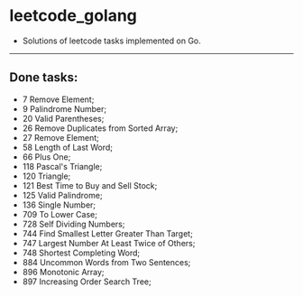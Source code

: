 # leetcode_golang

- Solutions of leetcode tasks implemented on Go.
---

## Done tasks:
- 7   Remove Element;
- 9   Palindrome Number;
- 20  Valid Parentheses;
- 26  Remove Duplicates from Sorted Array;
- 27  Remove Element;
- 58  Length of Last Word;
- 66  Plus One;
- 118 Pascal's Triangle;
- 120 Triangle;
- 121 Best Time to Buy and Sell Stock;
- 125 Valid Palindrome;
- 136 Single Number;
- 709 To Lower Case;
- 728 Self Dividing Numbers;
- 744 Find Smallest Letter Greater Than Target;
- 747 Largest Number At Least Twice of Others;
- 748 Shortest Completing Word;
- 884 Uncommon Words from Two Sentences;
- 896 Monotonic Array;
- 897 Increasing Order Search Tree;